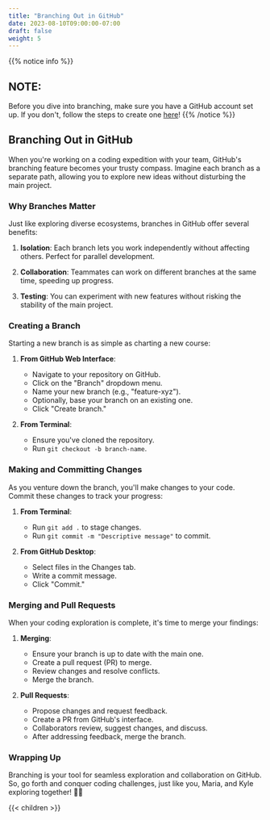 ```yaml
---
title: "Branching Out in GitHub"
date: 2023-08-10T09:00:00-07:00
draft: false
weight: 5
---
```


{{% notice info %}}
## NOTE:
Before you dive into branching, make sure you have a GitHub account set up. If you don't, follow the steps to create one [here](#activity-1)!
{{% /notice %}}

## Branching Out in GitHub

When you're working on a coding expedition with your team, GitHub's branching feature becomes your trusty compass. Imagine each branch as a separate path, allowing you to explore new ideas without disturbing the main project.

### Why Branches Matter

Just like exploring diverse ecosystems, branches in GitHub offer several benefits:

1. **Isolation**: Each branch lets you work independently without affecting others. Perfect for parallel development.

2. **Collaboration**: Teammates can work on different branches at the same time, speeding up progress.

3. **Testing**: You can experiment with new features without risking the stability of the main project.

### Creating a Branch

Starting a new branch is as simple as charting a new course:

1. **From GitHub Web Interface**:
   - Navigate to your repository on GitHub.
   - Click on the "Branch" dropdown menu.
   - Name your new branch (e.g., "feature-xyz").
   - Optionally, base your branch on an existing one.
   - Click "Create branch."

2. **From Terminal**:
   - Ensure you've cloned the repository.
   - Run `git checkout -b branch-name`.

### Making and Committing Changes

As you venture down the branch, you'll make changes to your code. Commit these changes to track your progress:

1. **From Terminal**:
   - Run `git add .` to stage changes.
   - Run `git commit -m "Descriptive message"` to commit.

2. **From GitHub Desktop**:
   - Select files in the Changes tab.
   - Write a commit message.
   - Click "Commit."

### Merging and Pull Requests

When your coding exploration is complete, it's time to merge your findings:

1. **Merging**:
   - Ensure your branch is up to date with the main one.
   - Create a pull request (PR) to merge.
   - Review changes and resolve conflicts.
   - Merge the branch.

2. **Pull Requests**:
   - Propose changes and request feedback.
   - Create a PR from GitHub's interface.
   - Collaborators review, suggest changes, and discuss.
   - After addressing feedback, merge the branch.

### Wrapping Up

Branching is your tool for seamless exploration and collaboration on GitHub. So, go forth and conquer coding challenges, just like you, Maria, and Kyle exploring together! 🚀🌟

{{< children >}}
